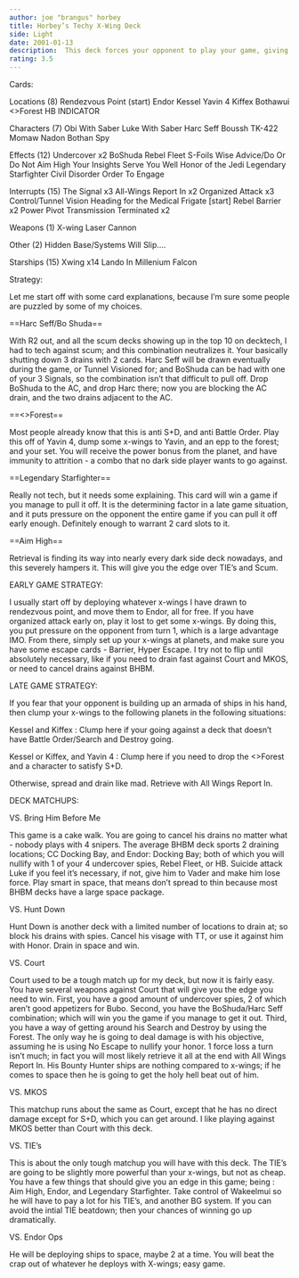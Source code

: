 ```yaml
---
author: joe "brangus" horbey
title: Horbey’s Techy X-Wing Deck
side: Light
date: 2001-01-13
description:  This deck forces your opponent to play your game, giving you the advantage.
rating: 3.5
---
```

Cards: 

Locations (8)
Rendezvous Point (start)
Endor
Kessel
Yavin 4
Kiffex
Bothawui
<>Forest
HB INDICATOR

Characters (7)
Obi With Saber
Luke With Saber
Harc Seff
Boussh
TK-422
Momaw Nadon
Bothan Spy

Effects (12)
Undercover x2
BoShuda
Rebel Fleet
S-Foils
Wise Advice/Do Or Do Not
Aim High
Your Insights Serve You Well
Honor of the Jedi
Legendary Starfighter
Civil Disorder
Order To Engage

Interrupts (15)
The Signal x3
All-Wings Report In x2
Organized Attack x3
Control/Tunnel Vision
Heading for the Medical Frigate [start]
Rebel Barrier x2
Power Pivot
Transmission Terminated x2

Weapons (1)
X-wing Laser Cannon

Other (2)
Hidden Base/Systems Will Slip....

Starships (15)
Xwing x14
Lando In Millenium Falcon


Strategy: 

Let me start off with some card explanations, because I’m sure some people are puzzled by some of my choices.

==Harc Seff/Bo Shuda==

With R2 out, and all the scum decks showing up in the top 10 on decktech, I had to tech against scum; and this combination neutralizes it. Your basically shutting down 3 drains with 2 cards. Harc Seff will be drawn eventually during the game, or Tunnel Visioned for; and BoShuda can be had with one of your 3 Signals, so the combination isn’t that difficult to pull off. Drop BoShuda to the AC, and drop Harc there; now you are blocking the AC drain, and the two drains adjacent to the AC.

==<>Forest==


Most people already know that this is anti S+D, and anti Battle Order. Play this off of Yavin 4, dump some x-wings to Yavin, and an epp to the forest; and your set. You will receive the power bonus from the planet, and have immunity to attrition - a combo that no dark side player wants to go against.

==Legendary Starfighter==

Really not tech, but it needs some explaining. This card will win a game if you manage to pull it off. It is the determining factor in a late game situation, and it puts pressure on the opponent the entire game if you can pull it off early enough. Definitely enough to warrant 2 card slots to it.

==Aim High==

Retrieval is finding its way into nearly every dark side deck nowadays, and this severely hampers it. This will give you the edge over TIE’s and Scum.


EARLY GAME STRATEGY:

I usually start off by deploying whatever x-wings I have drawn to rendezvous point, and move them to Endor, all for free. If you have organized attack early on, play it lost to get some x-wings. By doing this, you put pressure on the opponent from turn 1, which is a large advantage IMO. From there, simply set up your x-wings at planets, and make sure you have some escape cards - Barrier, Hyper Escape. I try not to flip until absolutely necessary, like if you need to drain fast against Court and MKOS, or need to cancel drains against BHBM.

LATE GAME STRATEGY:

If you fear that your opponent is building up an armada of ships in his hand, then clump your x-wings to the following planets in the following situations:

Kessel and Kiffex : Clump here if your going against a deck that doesn’t have Battle Order/Search and Destroy going.

Kessel or Kiffex, and Yavin 4 : Clump here if you need to drop the <>Forest and a character to satisfy S+D.

Otherwise, spread and drain like mad. Retrieve with All Wings Report In.


DECK MATCHUPS:


VS. Bring Him Before Me

This game is a cake walk. You are going to cancel his drains no matter what - nobody plays with 4 snipers. The average BHBM deck sports 2 draining locations; CC Docking Bay, and Endor: Docking Bay; both of which you will nullify with 1 of your 4 undercover spies, Rebel Fleet, or HB. Suicide attack Luke if you feel it’s necessary, if not, give him to Vader and make him lose force. Play smart in space, that means don’t spread to thin because most BHBM decks have a large space package.

VS. Hunt Down

Hunt Down is another deck with a limited number of locations to drain at; so block his drains with spies. Cancel his visage with TT, or use it against him with Honor. Drain in space and win.

VS. Court

Court used to be a tough match up for my deck, but now it is fairly easy. You have several weapons against Court that will give you the edge you need to win. First, you have a good amount of undercover spies, 2 of which aren’t good appetizers for Bubo. Second, you have the BoShuda/Harc Seff combination; which will win you the game if you manage to get it out. Third, you have a way of getting around his Search and Destroy by using the Forest. The only way he is going to deal damage is with his objective, assuming he is using No Escape to nullify your honor. 1 force loss a turn isn’t much; in fact you will most likely retrieve it all at the end with All Wings Report In. His Bounty Hunter ships are nothing compared to x-wings; if he comes to space then he is going to get the holy hell beat out of him.

VS. MKOS

This matchup runs about the same as Court, except that he has no direct damage except for S+D, which you can get around. I like playing against MKOS better than Court with this deck.

VS. TIE’s

This is about the only tough matchup you will have with this deck. The TIE’s are going to be slightly more powerful than your x-wings, but not as cheap. You have a few things that should give you an edge in this game; being : Aim High, Endor, and Legendary Starfighter. Take control of Wakeelmui so he will have to pay a lot for his TIE’s, and another BG system. If you can avoid the intial TIE beatdown; then your chances of winning go up dramatically.

VS. Endor Ops

He will be deploying ships to space, maybe 2 at a time. You will beat the crap out of whatever he deploys with X-wings; easy game.  